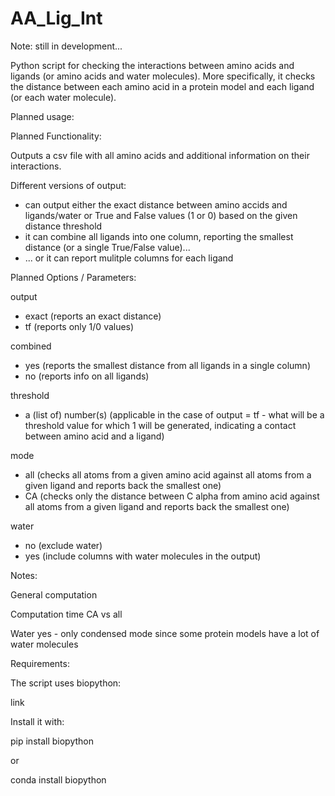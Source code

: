 # AA_Lig_Int

Note: still in development...

Python script for checking the interactions between amino acids and ligands (or amino acids and water molecules).
More specifically, it checks the distance between each amino acid in a protein model and each ligand (or each water molecule).

Planned usage:

Planned Functionality:

Outputs a csv file with all amino acids and additional information on their interactions.

Different versions of output:

- can output either the exact distance between amino accids and ligands/water or True and False values (1 or 0) based on the given distance threshold
- it can combine all ligands into one column, reporting the smallest distance (or a single True/False value)...
- ... or it can report mulitple columns for each ligand


Planned Options / Parameters:

output
  - exact (reports an exact distance)
  - tf (reports only 1/0 values)
  
combined
  - yes (reports the smallest distance from all ligands in a single column)
  - no (reports info on all ligands)
  
threshold
  - a (list of) number(s) (applicable in the case of output = tf - what will be a threshold value for which 1 will be generated, indicating a contact between amino acid and a ligand)
  
mode
  - all (checks all atoms from a given amino acid against all atoms from a given ligand and reports back the smallest one)
  - CA (checks only the distance between C alpha from amino acid against all atoms from a given ligand and reports back the smallest one)
  
water
  - no (exclude water)
  - yes (include columns with water molecules in the output)

Notes:

General computation

Computation time CA vs all

Water yes - only condensed mode since some protein models have a lot of water molecules

Requirements:

The script uses biopython:

link

Install it with:

pip install biopython

or

conda install biopython
